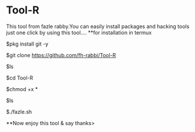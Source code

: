 # Tool-R
This tool from fazle rabby.You can easily install packages and hacking tools just one click by using this tool....
**for installation in termux


$pkg install git -y


$git clone https://github.com/fh-rabbi/Tool-R


$ls


$cd Tool-R


$chmod +x *


$ls


$./fazle.sh

**Now enjoy this tool & say thanks>
